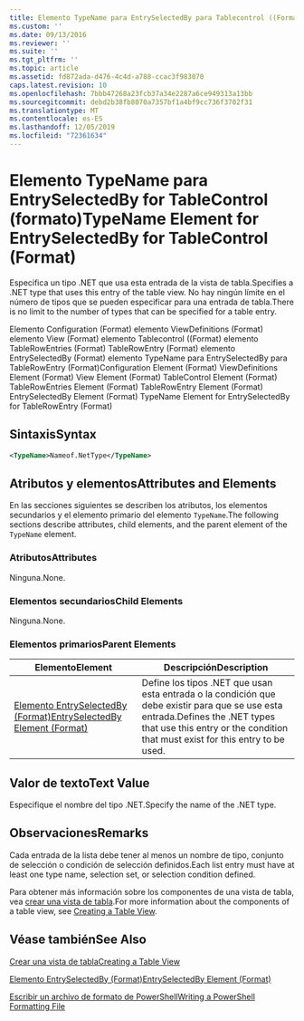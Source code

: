 ```yaml
---
title: Elemento TypeName para EntrySelectedBy para Tablecontrol ((Format) | Microsoft Docs
ms.custom: ''
ms.date: 09/13/2016
ms.reviewer: ''
ms.suite: ''
ms.tgt_pltfrm: ''
ms.topic: article
ms.assetid: fd872ada-d476-4c4d-a788-ccac3f983070
caps.latest.revision: 10
ms.openlocfilehash: 7bbb47268a23fcb37a34e2287a6ce949313a13bb
ms.sourcegitcommit: debd2b38fb8070a7357bf1a4bf9cc736f3702f31
ms.translationtype: MT
ms.contentlocale: es-ES
ms.lasthandoff: 12/05/2019
ms.locfileid: "72361634"
---
```

# <a name="typename-element-for-entryselectedby-for-tablecontrol-format"></a><span data-ttu-id="83922-102">Elemento TypeName para EntrySelectedBy for TableControl (formato)</span><span class="sxs-lookup"><span data-stu-id="83922-102">TypeName Element for EntrySelectedBy for TableControl (Format)</span></span>

<span data-ttu-id="83922-103">Especifica un tipo .NET que usa esta entrada de la vista de tabla.</span><span class="sxs-lookup"><span data-stu-id="83922-103">Specifies a .NET type that uses this entry of the table view.</span></span> <span data-ttu-id="83922-104">No hay ningún límite en el número de tipos que se pueden especificar para una entrada de tabla.</span><span class="sxs-lookup"><span data-stu-id="83922-104">There is no limit to the number of types that can be specified for a table entry.</span></span>

<span data-ttu-id="83922-105">Elemento Configuration (Format) elemento ViewDefinitions (Format) elemento View (Format) elemento Tablecontrol ((Format) elemento TableRowEntries (Format) TableRowEntry (Format) elemento EntrySelectedBy (Format) elemento TypeName para EntrySelectedBy para TableRowEntry (Format)</span><span class="sxs-lookup"><span data-stu-id="83922-105">Configuration Element (Format) ViewDefinitions Element (Format) View Element (Format) TableControl Element (Format) TableRowEntries Element (Format) TableRowEntry Element (Format) EntrySelectedBy Element (Format) TypeName Element for EntrySelectedBy for TableRowEntry (Format)</span></span>

## <a name="syntax"></a><span data-ttu-id="83922-106">Sintaxis</span><span class="sxs-lookup"><span data-stu-id="83922-106">Syntax</span></span>

```xml
<TypeName>Nameof.NetType</TypeName>
```

## <a name="attributes-and-elements"></a><span data-ttu-id="83922-107">Atributos y elementos</span><span class="sxs-lookup"><span data-stu-id="83922-107">Attributes and Elements</span></span>

<span data-ttu-id="83922-108">En las secciones siguientes se describen los atributos, los elementos secundarios y el elemento primario del elemento `TypeName`.</span><span class="sxs-lookup"><span data-stu-id="83922-108">The following sections describe attributes, child elements, and the parent element of the `TypeName` element.</span></span>

### <a name="attributes"></a><span data-ttu-id="83922-109">Atributos</span><span class="sxs-lookup"><span data-stu-id="83922-109">Attributes</span></span>

<span data-ttu-id="83922-110">Ninguna.</span><span class="sxs-lookup"><span data-stu-id="83922-110">None.</span></span>

### <a name="child-elements"></a><span data-ttu-id="83922-111">Elementos secundarios</span><span class="sxs-lookup"><span data-stu-id="83922-111">Child Elements</span></span>

<span data-ttu-id="83922-112">Ninguna.</span><span class="sxs-lookup"><span data-stu-id="83922-112">None.</span></span>

### <a name="parent-elements"></a><span data-ttu-id="83922-113">Elementos primarios</span><span class="sxs-lookup"><span data-stu-id="83922-113">Parent Elements</span></span>

|<span data-ttu-id="83922-114">Elemento</span><span class="sxs-lookup"><span data-stu-id="83922-114">Element</span></span>|<span data-ttu-id="83922-115">Descripción</span><span class="sxs-lookup"><span data-stu-id="83922-115">Description</span></span>|
|-------------|-----------------|
|[<span data-ttu-id="83922-116">Elemento EntrySelectedBy (Format)</span><span class="sxs-lookup"><span data-stu-id="83922-116">EntrySelectedBy Element (Format)</span></span>](./entryselectedby-element-for-tablerowentry-for-tablecontrol-format.md)|<span data-ttu-id="83922-117">Define los tipos .NET que usan esta entrada o la condición que debe existir para que se use esta entrada.</span><span class="sxs-lookup"><span data-stu-id="83922-117">Defines the .NET types that use this entry or the condition that must exist for this entry to be used.</span></span>|

## <a name="text-value"></a><span data-ttu-id="83922-118">Valor de texto</span><span class="sxs-lookup"><span data-stu-id="83922-118">Text Value</span></span>

<span data-ttu-id="83922-119">Especifique el nombre del tipo .NET.</span><span class="sxs-lookup"><span data-stu-id="83922-119">Specify the name of the .NET type.</span></span>

## <a name="remarks"></a><span data-ttu-id="83922-120">Observaciones</span><span class="sxs-lookup"><span data-stu-id="83922-120">Remarks</span></span>

<span data-ttu-id="83922-121">Cada entrada de la lista debe tener al menos un nombre de tipo, conjunto de selección o condición de selección definidos.</span><span class="sxs-lookup"><span data-stu-id="83922-121">Each list entry must have at least one type name, selection set, or selection condition defined.</span></span>

<span data-ttu-id="83922-122">Para obtener más información sobre los componentes de una vista de tabla, vea [crear una vista de tabla](./creating-a-table-view.md).</span><span class="sxs-lookup"><span data-stu-id="83922-122">For more information about the components of a table view, see [Creating a Table View](./creating-a-table-view.md).</span></span>

## <a name="see-also"></a><span data-ttu-id="83922-123">Véase también</span><span class="sxs-lookup"><span data-stu-id="83922-123">See Also</span></span>

[<span data-ttu-id="83922-124">Crear una vista de tabla</span><span class="sxs-lookup"><span data-stu-id="83922-124">Creating a Table View</span></span>](./creating-a-table-view.md)

[<span data-ttu-id="83922-125">Elemento EntrySelectedBy (Format)</span><span class="sxs-lookup"><span data-stu-id="83922-125">EntrySelectedBy Element (Format)</span></span>](./entryselectedby-element-for-tablerowentry-for-tablecontrol-format.md)

[<span data-ttu-id="83922-126">Escribir un archivo de formato de PowerShell</span><span class="sxs-lookup"><span data-stu-id="83922-126">Writing a PowerShell Formatting File</span></span>](./writing-a-powershell-formatting-file.md)
